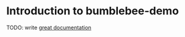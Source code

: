 # Introduction to bumblebee-demo

TODO: write [great documentation](http://jacobian.org/writing/great-documentation/what-to-write/)

